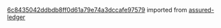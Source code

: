 [6c8435042ddbdb8ff0d61a79e74a3dccafe97579](https://github.com/insolar/assured-ledger/commit/6c8435042ddbdb8ff0d61a79e74a3dccafe97579) imported from [assured-ledger](https://github.com/insolar/assured-ledger)
